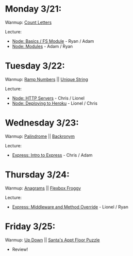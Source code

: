 # Monday 3/21:

Warmup: [Count Letters](https://github.com/gSchool/DailyProgrammer/tree/master/01_countLetters)

Lecture:

* [Node: Basics / FS Module](https://workbook.galvanize.com/cohorts/44/articles/543) - Ryan / Adam
* [Node: Modules](https://workbook.galvanize.com/cohorts/44/articles/481) - Adam / Ryan

# Tuesday 3/22:

Warmup: [Ramp Numbers](https://github.com/gSchool/DailyProgrammer/tree/master/02_rampNumbers) || [Unique String](https://github.com/gSchool/challenges/blob/master/Programming/all-chars-unique-string.md)

Lecture:

* [Node: HTTP Servers](https://workbook.galvanize.com/cohorts/44/articles/558) - Chris / Lionel
* [Node: Deploying to Heroku](https://workbook.galvanize.com/cohorts/44/articles/562) - Lionel / Chris

# Wednesday 3/23:

Warmup: [Palindrome](https://github.com/gSchool/DailyProgrammer/tree/master/03_palindrome) || [Backronym](https://github.com/gSchool/challenges/blob/master/Programming/backronym.md)

Lecture:

* [Express: Intro to Express](https://workbook.galvanize.com/cohorts/44/articles/571) - Chris / Adam

# Thursday 3/24:

Warmup: [Anagrams](https://github.com/gSchool/DailyProgrammer/tree/master/04_anagrams) || [Flexbox Froggy](http://flexboxfroggy.com)

Lecture:

* [Express: Middleware and Method Override](https://workbook.galvanize.com/cohorts/44/articles/1458) - Lionel / Ryan

# Friday 3/25:

Warmup: [Up Down](https://github.com/gSchool/DailyProgrammer/tree/master/05_upDown) || [Santa's Appt Floor Puzzle](http://adventofcode.com/day/1)

* Review!